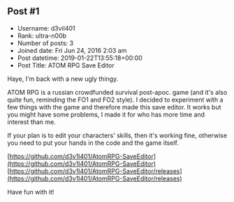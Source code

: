 ## Post #1
- Username: d3vil401
- Rank: ultra-n00b
- Number of posts: 3
- Joined date: Fri Jun 24, 2016 2:03 am
- Post datetime: 2019-01-22T13:55:18+00:00
- Post Title: ATOM RPG Save Editor

Haye, I'm back with a new ugly thingy.

ATOM RPG is a russian crowdfunded survival post-apoc. game (and it's also quite fun, reminding the FO1 and FO2 style).
I decided to experiment with a few things with the game and therefore made this save editor.
It works but you might have some problems, I made it for who has more time and interest than me.

If your plan is to edit your characters' skills, then it's working fine, otherwise you need to put your hands in the code and the game itself.

[https://github.com/d3v1l401/AtomRPG-SaveEditor](https://github.com/d3v1l401/AtomRPG-SaveEditor)
[https://github.com/d3v1l401/AtomRPG-SaveEditor/releases](https://github.com/d3v1l401/AtomRPG-SaveEditor/releases)

Have fun with it!
